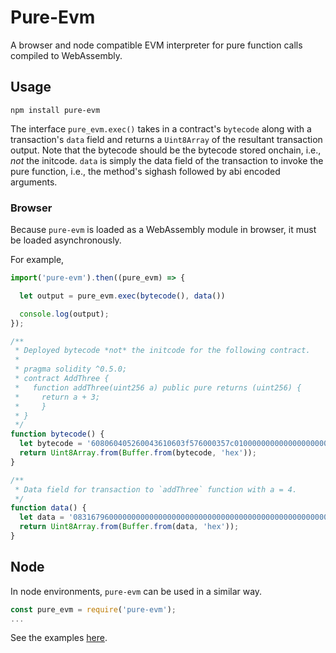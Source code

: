 # Pure-Evm

A browser and node compatible EVM interpreter for pure function calls compiled to WebAssembly.

## Usage

`npm install pure-evm`

The interface `pure_evm.exec()` takes in a contract's `bytecode` along with a transaction's `data` field and returns a `Uint8Array` of the resultant transaction output. Note that the bytecode should be the bytecode stored onchain, i.e., *not* the initcode. `data` is simply the data field of the transaction to invoke the pure function, i.e., the method's sighash followed by abi encoded arguments.

### Browser

Because `pure-evm` is loaded as a WebAssembly module in browser, it must be loaded asynchronously.

For example,

```javascript
import('pure-evm').then((pure_evm) => {

  let output = pure_evm.exec(bytecode(), data())

  console.log(output);
});

/**
 * Deployed bytecode *not* the initcode for the following contract.
 *
 * pragma solidity ^0.5.0;
 * contract AddThree {
 *   function addThree(uint256 a) public pure returns (uint256) {
 *     return a + 3;
 *     }
 * }
 */
function bytecode() {
  let bytecode = '608060405260043610603f576000357c0100000000000000000000000000000000000000000000000000000000900463ffffffff16806308316796146044575b600080fd5b348015604f57600080fd5b50607960048036036020811015606457600080fd5b8101908080359060200190929190505050608f565b6040518082815260200191505060405180910390f35b600060038201905091905056fea165627a7a723058200e912ad05dca5252a91d1ce28dda0451a49092178c344ac1a40ccf9c9d5d46150029';
  return Uint8Array.from(Buffer.from(bytecode, 'hex'));
}

/**
 * Data field for transaction to `addThree` function with a = 4.
 */
function data() {
  let data = '083167960000000000000000000000000000000000000000000000000000000000000004';
  return Uint8Array.from(Buffer.from(data, 'hex'));
}

```

## Node

In node environments, `pure-evm` can be used in a similar way.

```javascript
const pure_evm = require('pure-evm');
...
```

See the examples [here](https://github.com/armaniferrante/pure-evm/tree/master/wasm/examples).
